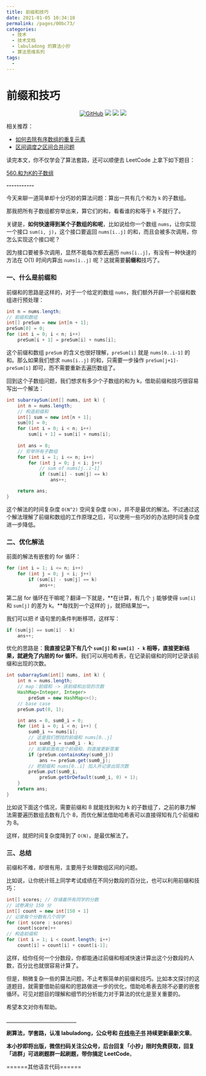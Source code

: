 ```yaml
---
title: 前缀和技巧
date: 2021-01-05 10:34:18
permalink: /pages/00bc73/
categories:
  - 技术
  - 技术文档
  - labuladong 的算法小抄
  - 算法思维系列
tags:
  - 
---
```

# 前缀和技巧


<p align='center'>
<a href="https://github.com/labuladong/fucking-algorithm" target="view_window"><img alt="GitHub" src="https://img.shields.io/github/stars/labuladong/fucking-algorithm?label=Stars&style=flat-square&logo=GitHub"></a>
<a href="https://www.zhihu.com/people/labuladong"><img src="https://img.shields.io/badge/%E7%9F%A5%E4%B9%8E-@labuladong-000000.svg?style=flat-square&logo=Zhihu"></a>
<a href="https://i.loli.net/2020/10/10/MhRTyUKfXZOlQYN.jpg"><img src="https://img.shields.io/badge/公众号-@labuladong-000000.svg?style=flat-square&logo=WeChat"></a>
<a href="https://space.bilibili.com/14089380"><img src="https://img.shields.io/badge/B站-@labuladong-000000.svg?style=flat-square&logo=Bilibili"></a>
</p>

<Pictures figure="/pictures/souyisou.png" locate="doc-fucking-algorithm" />

相关推荐：
  * [如何去除有序数组的重复元素](https://labuladong.gitbook.io/algo)
  * [区间调度之区间合并问题](https://labuladong.gitbook.io/algo)

读完本文，你不仅学会了算法套路，还可以顺便去 LeetCode 上拿下如下题目：

[560.和为K的子数组](https://leetcode-cn.com/problems/subarray-sum-equals-k)

**-----------**

今天来聊一道简单却十分巧妙的算法问题：算出一共有几个和为 `k` 的子数组。

<Pictures figure="/pictures/%E5%89%8D%E7%BC%80%E5%92%8C/title.png" locate="doc-fucking-algorithm" />

那我把所有子数组都穷举出来，算它们的和，看看谁的和等于 `k` 不就行了。

关键是，**如何快速得到某个子数组的和呢**，比如说给你一个数组 `nums`，让你实现一个接口 `sum(i, j)`，这个接口要返回 `nums[i..j]` 的和，而且会被多次调用，你怎么实现这个接口呢？

因为接口要被多次调用，显然不能每次都去遍历 `nums[i..j]`，有没有一种快速的方法在 O(1) 时间内算出 `nums[i..j]` 呢？这就需要**前缀和**技巧了。

### 一、什么是前缀和

前缀和的思路是这样的，对于一个给定的数组 `nums`，我们额外开辟一个前缀和数组进行预处理：

```java
int n = nums.length;
// 前缀和数组
int[] preSum = new int[n + 1];
preSum[0] = 0;
for (int i = 0; i < n; i++)
    preSum[i + 1] = preSum[i] + nums[i];
```

<Pictures figure="/pictures/%E5%89%8D%E7%BC%80%E5%92%8C/1.jpg" locate="doc-fucking-algorithm" />

这个前缀和数组 `preSum` 的含义也很好理解，`preSum[i]` 就是 `nums[0..i-1]` 的和。那么如果我们想求 `nums[i..j]` 的和，只需要一步操作 `preSum[j+1]-preSum[i]` 即可，而不需要重新去遍历数组了。

回到这个子数组问题，我们想求有多少个子数组的和为 k，借助前缀和技巧很容易写出一个解法：

```java
int subarraySum(int[] nums, int k) {
    int n = nums.length;
    // 构造前缀和
    int[] sum = new int[n + 1];
    sum[0] = 0; 
    for (int i = 0; i < n; i++)
        sum[i + 1] = sum[i] + nums[i];
    
    int ans = 0;
    // 穷举所有子数组
    for (int i = 1; i <= n; i++)
        for (int j = 0; j < i; j++)
            // sum of nums[j..i-1]
            if (sum[i] - sum[j] == k)
                ans++;

    return ans;
}
```

这个解法的时间复杂度 `O(N^2)` 空间复杂度 `O(N)`，并不是最优的解法。不过通过这个解法理解了前缀和数组的工作原理之后，可以使用一些巧妙的办法把时间复杂度进一步降低。

### 二、优化解法

前面的解法有嵌套的 for 循环：

```java
for (int i = 1; i <= n; i++)
    for (int j = 0; j < i; j++)
        if (sum[i] - sum[j] == k)
            ans++;
```

第二层 for 循环在干嘛呢？翻译一下就是，**在计算，有几个 `j` 能够使得 `sum[i]` 和 `sum[j]` 的差为 k。**毎找到一个这样的 `j`，就把结果加一。

我们可以把 if 语句里的条件判断移项，这样写：

```java
if (sum[j] == sum[i] - k)
    ans++;
```

优化的思路是：**我直接记录下有几个 `sum[j]` 和 `sum[i] - k` 相等，直接更新结果，就避免了内层的 for 循环**。我们可以用哈希表，在记录前缀和的同时记录该前缀和出现的次数。

```java
int subarraySum(int[] nums, int k) {
    int n = nums.length;
    // map：前缀和 -> 该前缀和出现的次数
    HashMap<Integer, Integer> 
        preSum = new HashMap<>();
    // base case
    preSum.put(0, 1);

    int ans = 0, sum0_i = 0;
    for (int i = 0; i < n; i++) {
        sum0_i += nums[i];
        // 这是我们想找的前缀和 nums[0..j]
        int sum0_j = sum0_i - k;
        // 如果前面有这个前缀和，则直接更新答案
        if (preSum.containsKey(sum0_j))
            ans += preSum.get(sum0_j);
        // 把前缀和 nums[0..i] 加入并记录出现次数
        preSum.put(sum0_i, 
            preSum.getOrDefault(sum0_i, 0) + 1);
    }
    return ans;
}
```

比如说下面这个情况，需要前缀和 8 就能找到和为 k 的子数组了，之前的暴力解法需要遍历数组去数有几个 8，而优化解法借助哈希表可以直接得知有几个前缀和为 8。

<Pictures figure="/pictures/%E5%89%8D%E7%BC%80%E5%92%8C/2.jpg" locate="doc-fucking-algorithm" />

这样，就把时间复杂度降到了 `O(N)`，是最优解法了。

### 三、总结

前缀和不难，却很有用，主要用于处理数组区间的问题。

比如说，让你统计班上同学考试成绩在不同分数段的百分比，也可以利用前缀和技巧：

```java
int[] scores; // 存储着所有同学的分数
// 试卷满分 150 分
int[] count = new int[150 + 1]
// 记录每个分数有几个同学
for (int score : scores)
    count[score]++
// 构造前缀和
for (int i = 1; i < count.length; i++)
    count[i] = count[i] + count[i-1];
```

这样，给你任何一个分数段，你都能通过前缀和相减快速计算出这个分数段的人数，百分比也就很容易计算了。

但是，稍微复杂一些的算法问题，不止考察简单的前缀和技巧。比如本文探讨的这道题目，就需要借助前缀和的思路做进一步的优化，借助哈希表去除不必要的嵌套循环。可见对题目的理解和细节的分析能力对于算法的优化是至关重要的。

希望本文对你有帮助。

**＿＿＿＿＿＿＿＿＿＿＿＿＿**

**刷算法，学套路，认准 labuladong，公众号和 [在线电子书](https://labuladong.gitbook.io/algo) 持续更新最新文章**。

**本小抄即将出版，微信扫码关注公众号，后台回复「小抄」限时免费获取，回复「进群」可进刷题群一起刷题，带你搞定 LeetCode**。

<p align='center'>

</p>

======其他语言代码======
